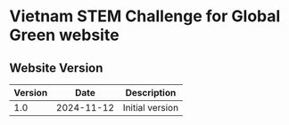 # Vietnam STEM Challenge for Global Green website

## Website Version

| Version | Date | Description |
| --- | --- | --- |
| 1.0 | 2024-11-12 | Initial version |